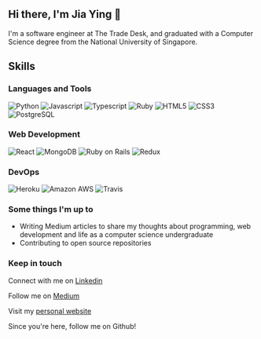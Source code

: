## Hi there, I'm Jia Ying 👋

<!--
**C-likethis123/C-likethis123** is a ✨ _special_ ✨ repository because its `README.md` (this file) appears on your GitHub profile.

Here are some ideas to get you started:

- 🔭 I’m currently working on ...
- 🌱 I’m currently learning ...
- 👯 I’m looking to collaborate on ...
- 🤔 I’m looking for help with ...
- 💬 Ask me about ...
- 📫 How to reach me: ...
- 😄 Pronouns: ...
- ⚡ Fun fact: ...
-->

I'm a software engineer at The Trade Desk, and graduated with a Computer Science degree from the National University of Singapore.


## Skills 

### Languages and Tools

![Python](https://img.shields.io/badge/Python-%230077B5.svg?&style=flat-square&logo=python&labelColor=black) ![Javascript](https://img.shields.io/badge/JavaScript-%230077B5.svg?&style=flat-square&logo=javascript&labelColor=black) ![Typescript](https://img.shields.io/badge/TypeScript-%230077B5.svg?&style=flat-square&logo=typescript&labelColor=black) ![Ruby](https://img.shields.io/badge/Ruby-%230077B5.svg?&style=flat-square&logo=ruby&labelColor=CC342D) ![HTML5](https://img.shields.io/badge/HTML5-%230077B5.svg?&style=flat-square&logo=html5&labelColor=black) ![CSS3](https://img.shields.io/badge/CSS3-%230077B5.svg?&style=flat-square&logo=css3&labelColor=black) ![PostgreSQL](https://img.shields.io/badge/PostgreSQL-%230077B5.svg?&style=flat-square&logo=postgresql&labelColor=336791)

### Web Development

![React](https://img.shields.io/badge/React-%230077B5.svg?&style=flat-square&logo=react&labelColor=black) ![MongoDB](https://img.shields.io/badge/MongoDB-%230077B5.svg?&style=flat-square&logo=mongodb&labelColor=black) ![Ruby on Rails](https://img.shields.io/badge/Rails-%230077B5.svg?&style=flat-square&logo=ruby-on-rails&labelColor=CC0000) ![Redux](https://img.shields.io/badge/Redux-%230077B5.svg?&style=flat-square&logo=redux&labelColor=764ABC)

### DevOps

![Heroku](https://img.shields.io/badge/Heroku-%230077B5.svg?&style=flat-square&logo=heroku&labelColor=430098) ![Amazon AWS](https://img.shields.io/badge/AWS-%230077B5.svg?&style=flat-square&logo=amazon-aws&labelColor=232F3E) ![Travis](https://img.shields.io/badge/Travis-%230077B5.svg?&style=flat-square&logo=travis-ci&labelColor=black)


### Some things I'm up to
- Writing Medium articles to share my thoughts about programming, web development and life as a computer science undergraduate
- Contributing to open source repositories


### Keep in touch

Connect with me on [Linkedin](https://www.linkedin.com/in/chow-jia-ying/)

Follow me on [Medium](https://medium.com/@chowjiaying211)

Visit my [personal website](https://c-likethis123.github.io/website/)

Since you're here, follow me on Github!
